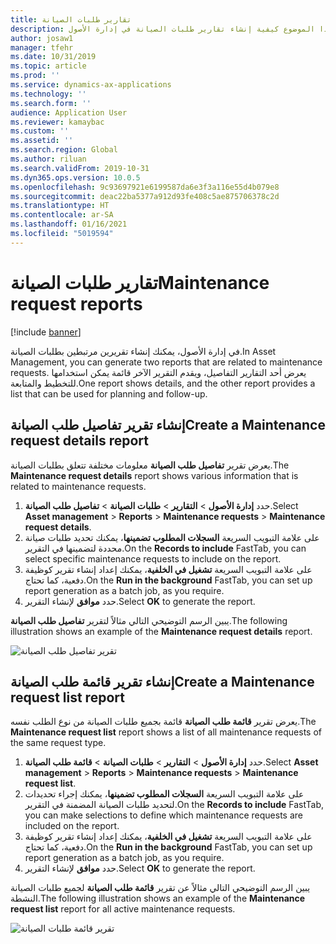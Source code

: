 ```yaml
---
title: تقارير طلبات الصيانة
description: يشرح هذا الموضوع كيفية إنشاء تقارير طلبات الصيانة في إدارة الأصول.
author: josaw1
manager: tfehr
ms.date: 10/31/2019
ms.topic: article
ms.prod: ''
ms.service: dynamics-ax-applications
ms.technology: ''
ms.search.form: ''
audience: Application User
ms.reviewer: kamaybac
ms.custom: ''
ms.assetid: ''
ms.search.region: Global
ms.author: riluan
ms.search.validFrom: 2019-10-31
ms.dyn365.ops.version: 10.0.5
ms.openlocfilehash: 9c93697921e6199587da6e3f3a116e55d4b079e8
ms.sourcegitcommit: deac22ba5377a912d93fe408c5ae875706378c2d
ms.translationtype: HT
ms.contentlocale: ar-SA
ms.lasthandoff: 01/16/2021
ms.locfileid: "5019594"
---
```

# <a name="maintenance-request-reports"></a><span data-ttu-id="d65f2-103">تقارير طلبات الصيانة</span><span class="sxs-lookup"><span data-stu-id="d65f2-103">Maintenance request reports</span></span>

[!include [banner](../../includes/banner.md)]

 

<span data-ttu-id="d65f2-104">في إدارة الأصول، يمكنك إنشاء تقريرين مرتبطين بطلبات الصيانة.</span><span class="sxs-lookup"><span data-stu-id="d65f2-104">In Asset Management, you can generate two reports that are related to maintenance requests.</span></span> <span data-ttu-id="d65f2-105">يعرض أحد التقارير التفاصيل، ويقدم التقرير الآخر قائمة يمكن استخدامها للتخطيط والمتابعة.</span><span class="sxs-lookup"><span data-stu-id="d65f2-105">One report shows details, and the other report provides a list that can be used for planning and follow-up.</span></span>

## <a name="create-a-maintenance-request-details-report"></a><span data-ttu-id="d65f2-106">إنشاء تقرير تفاصيل طلب الصيانة</span><span class="sxs-lookup"><span data-stu-id="d65f2-106">Create a Maintenance request details report</span></span>

<span data-ttu-id="d65f2-107">يعرض تقرير **تفاصيل طلب الصيانة‬**  معلومات مختلفة تتعلق بطلبات الصيانة.</span><span class="sxs-lookup"><span data-stu-id="d65f2-107">The **Maintenance request details** report shows various information that is related to maintenance requests.</span></span>

1. <span data-ttu-id="d65f2-108">حدد **إدارة الأصول** \> **التقارير** \> **طلبات الصيانة** \> **تفاصيل طلب الصيانة**.</span><span class="sxs-lookup"><span data-stu-id="d65f2-108">Select **Asset management** \> **Reports** \> **Maintenance requests** \> **Maintenance request details**.</span></span>
2. <span data-ttu-id="d65f2-109">على علامة التبويب السريعة **السجلات المطلوب تضمينها‬**، يمكنك تحديد طلبات صيانة محددة لتضمينها في التقرير.</span><span class="sxs-lookup"><span data-stu-id="d65f2-109">On the **Records to include** FastTab, you can select specific maintenance requests to include on the report.</span></span>
3. <span data-ttu-id="d65f2-110">على علامة التبويب السريعة **تشغيل في الخلفية‬**، يمكنك إعداد إنشاء تقرير كوظيفة دفعية، كما تحتاج.</span><span class="sxs-lookup"><span data-stu-id="d65f2-110">On the **Run in the background** FastTab, you can set up report generation as a batch job, as you require.</span></span>
4. <span data-ttu-id="d65f2-111">حدد **موافق** لإنشاء التقرير.</span><span class="sxs-lookup"><span data-stu-id="d65f2-111">Select **OK** to generate the report.</span></span>

<span data-ttu-id="d65f2-112">يبين الرسم التوضيحي التالي مثالاً لتقرير **تفاصيل طلب الصيانة**.</span><span class="sxs-lookup"><span data-stu-id="d65f2-112">The following illustration shows an example of the **Maintenance request details** report.</span></span>

![تقرير تفاصيل طلب الصيانة](media/09-manage-maintenance-requests.png)

## <a name="create-a-maintenance-request-list-report"></a><span data-ttu-id="d65f2-114">إنشاء تقرير قائمة طلب الصيانة‬</span><span class="sxs-lookup"><span data-stu-id="d65f2-114">Create a Maintenance request list report</span></span>

<span data-ttu-id="d65f2-115">يعرض تقرير **قائمة طلب الصيانة‬** قائمة بجميع طلبات الصيانة من نوع الطلب نفسه.</span><span class="sxs-lookup"><span data-stu-id="d65f2-115">The **Maintenance request list** report shows a list of all maintenance requests of the same request type.</span></span>

1. <span data-ttu-id="d65f2-116">حدد **إدارة الأصول** \> **التقارير** \> **طلبات الصيانة** \> **قائمة طلب الصيانة**.</span><span class="sxs-lookup"><span data-stu-id="d65f2-116">Select **Asset management** \> **Reports** \> **Maintenance requests** \> **Maintenance request list**.</span></span>
2. <span data-ttu-id="d65f2-117">على علامة التبويب السريعة **السجلات المطلوب تضمينها‬**، يمكنك إجراء تحديدات لتحديد طلبات الصيانة المضمنة في التقرير.</span><span class="sxs-lookup"><span data-stu-id="d65f2-117">On the **Records to include** FastTab, you can make selections to define which maintenance requests are included on the report.</span></span>
3. <span data-ttu-id="d65f2-118">على علامة التبويب السريعة **تشغيل في الخلفية‬**، يمكنك إعداد إنشاء تقرير كوظيفة دفعية، كما تحتاج.</span><span class="sxs-lookup"><span data-stu-id="d65f2-118">On the **Run in the background** FastTab, you can set up report generation as a batch job, as you require.</span></span>
4. <span data-ttu-id="d65f2-119">حدد **موافق** لإنشاء التقرير.</span><span class="sxs-lookup"><span data-stu-id="d65f2-119">Select **OK** to generate the report.</span></span>

<span data-ttu-id="d65f2-120">يبين الرسم التوضيحي التالي مثالاً عن تقرير **قائمة طلب الصيانة** لجميع طلبات الصيانة النشطة.</span><span class="sxs-lookup"><span data-stu-id="d65f2-120">The following illustration shows an example of the **Maintenance request list** report for all active maintenance requests.</span></span>

![تقرير قائمة طلبات الصيانة](media/10-manage-maintenance-requests.png)

